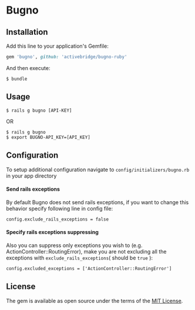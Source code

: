 # Bugno

## Installation

Add this line to your application's Gemfile:

```ruby
gem 'bugno', github: 'activebridge/bugno-ruby'
```

And then execute:

    $ bundle

## Usage

    $ rails g bugno [API-KEY]

OR

    $ rails g bugno
    $ export BUGNO-API_KEY=[API_KEY]

## Configuration

To setup additional configuration navigate to `config/initializers/bugno.rb` in your app directory

#### Send rails exceptions
By default Bugno does not send rails exceptions, if you want to change this behavior specify following line in config file:

    config.exclude_rails_exceptions = false
#### Specify rails exceptions suppressing
Also you can suppress only exceptions you wish to (e.g. ActionController::RoutingError), make you are not excluding all the exceptions with `exclude_rails_exceptions`( should be `true` ):

    config.excluded_exceptions = ['ActionController::RoutingError']

## License

The gem is available as open source under the terms of the [MIT License](https://opensource.org/licenses/MIT).
